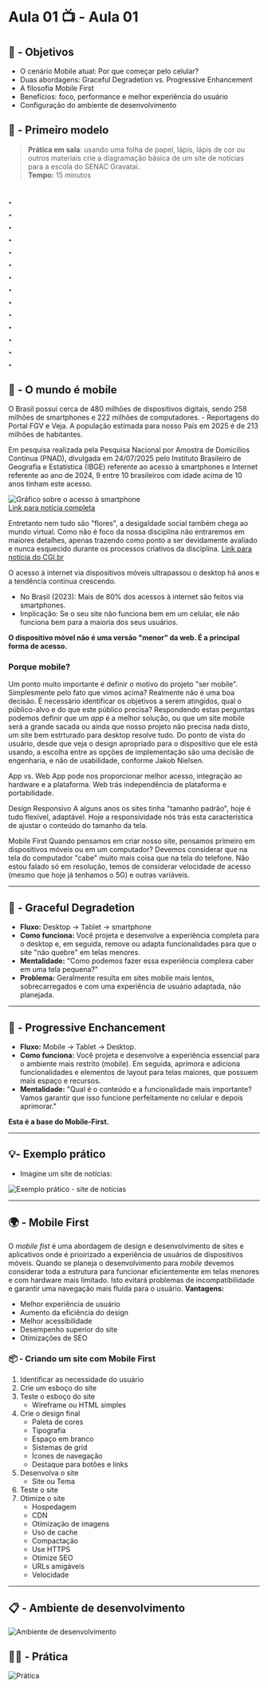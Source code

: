 # Aula 01 📺 - Aula 01

## 🎯 - Objetivos
 - O cenário Mobile atual: Por que começar pelo celular?
 - Duas abordagens: Graceful Degradetion vs. Progressive Enhancement
 - A filosofia Mobile First
 - Benefícios: foco, performance e melhor experiência do usuário
 - Configuração do ambiente de desenvolvimento
## 📣 - Primeiro modelo
> **Prática em sala**: usando uma folha de papel, lápis, lápis de cor ou outros materiais crie a diagramação básica de um site de notícias para a escola do SENAC Gravataí. \
**Tempo:** 15 minutos

. \
. \
. \
. \
. \
. \
. \
. \
. \
. \
. \
. \
. \
. 
---

## 📱 - O mundo é **mobile**
O Brasil possui cerca de 480 milhôes de dispositivos digitais, sendo 258 milhões de smartphones e 222 milhões de computadores. - Reportagens do Portal FGV e Veja.
A população estimada para nosso País em 2025 é de 213 milhões de habitantes.

Em pesquisa realizada pela Pesquisa Nacional por Amostra de Domicílios Contínua (PNAD), divulgada em 24/07/2025 pelo Instituto Brasileiro de Geografia e Estatística (IBGE) referente ao acesso à smartphones e Internet referente ao ano de 2024, 9 entre 10 brasileiros com idade acima de 10 anos tinham este acesso.

![Gráfico sobre o acesso à smartphone](image.png) \
[Link para notícia completa](https://www.metropoles.com/brasil/ibge-9-em-cada-10-usam-celular-e-internet)

Entretanto nem tudo são "flores", a desigaldade social também chega ao mundo virtual. Como não é foco da nossa disciplina não entraremos em maiores detalhes, apenas trazendo como ponto a ser devidamente avaliado e nunca esquecido durante os processos criativos da disciplina. [Link para notícia do CGI.br](https://www.observatoriodaimprensa.com.br/digital/acesso-a-internet-no-brasil-reproduz-desigualdades-e-exige-politicas-publicas/)

O acesso à internet via dispositivos móveis ultrapassou o desktop há anos e a tendência continua crescendo.
* No Brasil (2023): Mais de 80% dos acessos à internet são feitos via smartphones.
* Implicação: Se o seu site não funciona bem em um celular, ele não funciona bem para a maioria dos seus usuários.

**O dispositivo móvel não é uma versão "menor" da web. É a principal forma de acesso.**

### Porque mobile?
Um ponto muito importante é definir o motivo do projeto "ser mobile". Simplesmente pelo fato que vimos acima? Realmente não é uma boa decisão. É necessário identificar os objetivos a serem atingidos, qual o público-alvo e do que este público precisa? Respondendo estas perguntas podemos definir que um *app* é a melhor solução, ou que um site mobile será a grande sacada ou ainda que nosso projeto não precisa nada disto, um site bem estrturado para desktop resolve tudo.
Do ponto de vista do usuário, desde que veja o design apropriado para o dispositivo que ele está usando, a escolha entre as opções de implementação são uma decisão de engenharia, e não de usabilidade, conforme Jakob Nielsen.

App vs. Web
App pode nos proporcionar melhor acesso, integração ao hardware e a plataforma.
Web trás independência de plataforma e portabilidade.

Design Responsivo
A alguns anos os sites tinha "tamanho padrão", hoje é tudo flexível, adaptável. Hoje a responsividade nós trás esta característica de ajustar o conteúdo do tamanho da tela.

Mobile First
Quando pensamos em criar nosso site, pensamos primeiro em dispositivos móveis ou em um computador? Devemos considerar que na tela do computador "cabe" muito mais coisa que na tela do telefone. Não estou falado só em resolução, temos de considerar velocidade de acesso (mesmo que hoje já tenhamos o 5G) e outras variáveis.

---
## 🚀 - Graceful Degradetion
- **Fluxo:** Desktop -> Tablet -> smartphone
- **Como funciona:** Você projeta e desenvolve a experiência completa para o desktop e, em seguida, remove ou adapta funcionalidades para que o site "não quebre" em telas menores.
- **Mentalidade:** "Como podemos fazer essa experiência complexa caber em uma tela pequena?"
- **Problema:** Geralmente resulta em sites mobile mais lentos, sobrecarregados e com uma experiência de usuário adaptada, não planejada.

---
## 🎨 - Progressive Enchancement
- **Fluxo:** Mobile -> Tablet -> Desktop.
- **Como funciona:** Você projeta e desenvolve a experiência essencial para o ambiente mais restrito (mobile). Em seguida, aprimora e adiciona funcionalidades e elementos de layout para telas maiores, que possuem mais espaço e recursos.
- **Mentalidade:** "Qual é o conteúdo e a funcionalidade mais importante? Vamos garantir que isso funcione perfeitamente no celular e depois aprimorar."

**Esta é a base do Mobile-First.**

---
## 💡- Exemplo prático

- Imagine um site de notícias:

![Exemplo prático - site de notícias](image-1.png)

---
## 🌍 - Mobile First
O *mobile fist* é uma abordagem de design e desenvolvimento de sites e aplicativos onde é prioirizado a experiência de usuários de dispositivos móveis. Quando se planeja o desenvolvimento para *mobile* devemos considerar toda a estrutura para funcionar eficientemente em telas menores e com hardware mais limitado. Isto evitará problemas de incompatibilidade e garantir uma navegação mais fluída para o usuário.
**Vantagens:**
- Melhor experiência de usuário
- Aumento da eficiência do design
- Melhor acessibilidade
- Desempenho superior do site
- Otimizações de SEO

### 📦 - Criando um site com Mobile First
1) Identificar as necessidade do usuário
2) Crie um esboço do site
3) Teste o esboço do site
    - Wireframe ou HTML simples
4) Crie o design final
    - Paleta de cores
    - Tipografia
    - Espaço em branco
    - Sistemas de grid
    - Ícones de navegação
    - Destaque para botões e links
5) Desenvolva o site
    - Site ou Tema
6) Teste o site
7) Otimize o site
    - Hospedagem
    - CDN
    - Otimização de imagens
    - Uso de cache
    - Compactação
    - Use HTTPS
    - Otimize SEO
    - URLs amigáveis
    - Velocidade

---
## 📋 - Ambiente de desenvolvimento
![Ambiente de desenvolvimento](image-2.png)


## 🧑‍💻 - Prática
![Prática](image-3.png)